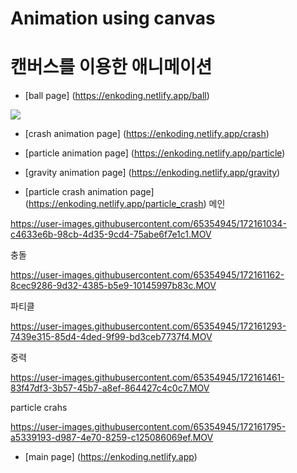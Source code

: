 # Animation using canvas

# 캔버스를 이용한 애니메이션

- [ball page] (https://enkoding.netlify.app/ball)

<img src='https://user-images.githubusercontent.com/65354945/172161034-c4633e6b-98cb-4d35-9cd4-75abe6f7e1c1.MOV'>

- [crash animation page] (https://enkoding.netlify.app/crash)

- [particle animation page] (https://enkoding.netlify.app/particle)

- [gravity animation page] (https://enkoding.netlify.app/gravity)


- [particle crash animation page] (https://enkoding.netlify.app/particle_crash)
메인


https://user-images.githubusercontent.com/65354945/172161034-c4633e6b-98cb-4d35-9cd4-75abe6f7e1c1.MOV


충돌

https://user-images.githubusercontent.com/65354945/172161162-8cec9286-9d32-4385-b5e9-10145997b83c.MOV


파티클


https://user-images.githubusercontent.com/65354945/172161293-7439e315-85d4-4ded-9f99-bd3ceb7737f4.MOV


중력

https://user-images.githubusercontent.com/65354945/172161461-83f47df3-3b57-45b7-a8ef-864427c4c0c7.MOV


particle crahs


https://user-images.githubusercontent.com/65354945/172161795-a5339193-d987-4e70-8259-c125086069ef.MOV





- [main page] (https://enkoding.netlify.app)
